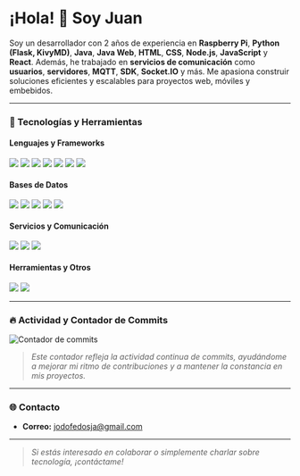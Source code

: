 # ¡Hola! 👋 Soy Juan

Soy un desarrollador con 2 años de experiencia en **Raspberry Pi**, **Python (Flask, KivyMD)**, **Java**, **Java Web**, **HTML**, **CSS**, **Node.js**, **JavaScript** y **React**. Además, he trabajado en **servicios de comunicación** como **usuarios**, **servidores**, **MQTT**, **SDK**, **Socket.IO** y más. Me apasiona construir soluciones eficientes y escalables para proyectos web, móviles y embebidos.



---

### 🚀 Tecnologías y Herramientas

#### Lenguajes y Frameworks
<p>
  <img src="https://img.shields.io/badge/Python-3776AB?style=for-the-badge&logo=python&logoColor=white" />
  <img src="https://img.shields.io/badge/Flask-000000?style=for-the-badge&logo=flask&logoColor=white" />
  <img src="https://img.shields.io/badge/KivyMD-4B0082?style=for-the-badge&logo=python&logoColor=white" />
  <img src="https://img.shields.io/badge/Java-007396?style=for-the-badge&logo=java&logoColor=white" />
  <img src="https://img.shields.io/badge/JavaScript-F7DF1E?style=for-the-badge&logo=javascript&logoColor=black" />
  <img src="https://img.shields.io/badge/Node.js-339933?style=for-the-badge&logo=nodedotjs&logoColor=white" />
  <img src="https://img.shields.io/badge/React-61DAFB?style=for-the-badge&logo=react&logoColor=black" />
</p>

#### Bases de Datos
<p>
  <img src="https://img.shields.io/badge/PostgreSQL-4169E1?style=for-the-badge&logo=postgresql&logoColor=white" />
  <img src="https://img.shields.io/badge/MongoDB-47A248?style=for-the-badge&logo=mongodb&logoColor=white" />
  <img src="https://img.shields.io/badge/Oracle-F80000?style=for-the-badge&logo=oracle&logoColor=white" />
  <img src="https://img.shields.io/badge/MySQL-4479A1?style=for-the-badge&logo=mysql&logoColor=white" />
  <img src="https://img.shields.io/badge/SQLite-003B57?style=for-the-badge&logo=sqlite&logoColor=white" />
</p>

#### Servicios y Comunicación
<p>
  <img src="https://img.shields.io/badge/Socket.IO-010101?style=for-the-badge&logo=socket.io&logoColor=white" />
  <img src="https://img.shields.io/badge/MQTT-660066?style=for-the-badge&logo=mqtt&logoColor=white" />
  <img src="https://img.shields.io/badge/SDK-FF6F00?style=for-the-badge&logoColor=white" />
</p>

#### Herramientas y Otros
<p>
  <img src="https://img.shields.io/badge/Git-F05032?style=for-the-badge&logo=git&logoColor=white" />
  <img src="https://img.shields.io/badge/Raspberry%20Pi-A22846?style=for-the-badge&logo=raspberry-pi&logoColor=white" />
</p>

---

### 🔥 Actividad y Contador de Commits

![Contador de commits](https://github-readme-streak-stats.herokuapp.com/?juanes2929=TuUsuario&theme=radical)
> *Este contador refleja la actividad continua de commits, ayudándome a mejorar mi ritmo de contribuciones y a mantener la constancia en mis proyectos.*

---

### 🌐 Contacto

- **Correo:** jodofedosja@gmail.com

---

> *Si estás interesado en colaborar o simplemente charlar sobre tecnología, ¡contáctame!*
